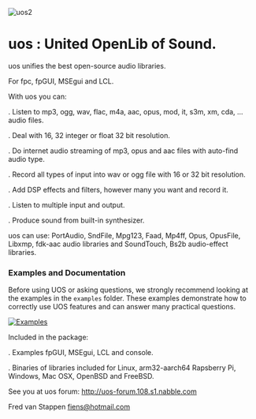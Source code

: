 ![uos2](https://user-images.githubusercontent.com/3421249/71642778-1fa59400-2cb1-11ea-953b-06658f3b986d.png)

# uos : United OpenLib of Sound.


uos unifies the best open-source audio libraries.

For fpc, fpGUI, MSEgui and LCL.

With uos you can:

. Listen to mp3, ogg, wav, flac, m4a, aac, opus, mod, it, s3m, xm, cda, ... audio files.

. Deal with 16, 32 integer or float 32 bit resolution.

. Do internet audio streaming of mp3, opus and aac files with auto-find audio type.

. Record all types of input into wav or ogg file with 16 or 32 bit resolution.

. Add DSP effects and filters, however many you want and record it.

. Listen to multiple input and output.

. Produce sound from built-in synthesizer.

uos can use: PortAudio, SndFile, Mpg123, Faad, Mp4ff, Opus, OpusFile, Libxmp, fdk-aac 
audio libraries and SoundTouch, Bs2b audio-effect libraries.

### Examples and Documentation
Before using UOS or asking questions, we strongly recommend looking at the examples in the `examples` folder. These examples demonstrate how to correctly use UOS features and can answer many practical questions.

[![Examples](https://img.shields.io/badge/Examples-Important-orange)](/examples)

Included in the package:

. Examples fpGUI, MSEgui, LCL and console.

. Binaries of libraries included for Linux, arm32-aarch64 Rapsberry Pi, Windows, Mac OSX, OpenBSD and FreeBSD.

See you at uos forum: http://uos-forum.108.s1.nabble.com


Fred van Stappen fiens@hotmail.com

